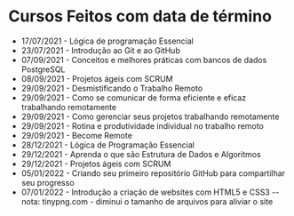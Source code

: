 # Cursos Feitos com data de término
- 17/07/2021 - Lógica de programação Essencial
- 23/07/2021 - Introdução ao Git e ao GitHub
- 07/09/2021 - Conceitos e melhores práticas com bancos de dados PostgreSQL
- 08/09/2021 - Projetos ágeis com SCRUM
- 29/09/2021 - Desmistificando o Trabalho Remoto
- 29/09/2021 - Como se comunicar de forma eficiente e eficaz trabalhando remotamente
- 29/09/2021 - Como gerenciar seus projetos trabalhando remotamente
- 29/09/2021 - Rotina e produtividade individual no trabalho remoto
- 29/09/2021 - Become Remote
- 28/12/2021 - Lógica de Programação Essencial
- 29/12/2021 - Aprenda o que são Estrutura de Dados e Algoritmos
- 29/12/2021 - Projetos ágeis com SCRUM
- 05/01/2022 - Criando seu primeiro repositório GitHub para compartilhar seu progresso
- 07/01/2022 - Introdução a criação de websites com HTML5 e CSS3
-- nota: tinypng.com - diminui o tamanho de arquivos para aliviar o site

